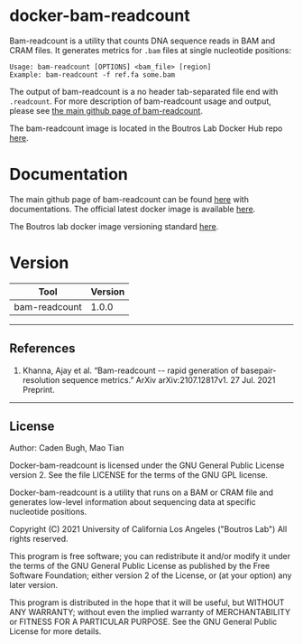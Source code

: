 # docker-bam-readcount
Bam-readcount is a utility that counts DNA sequence reads in BAM and CRAM files. It generates metrics for `.bam` files at single nucleotide positions:
```
Usage: bam-readcount [OPTIONS] <bam_file> [region]
Example: bam-readcount -f ref.fa some.bam
```
The output of bam-readcount is a no header tab-separated file end with `.readcount`. For more description of bam-readcount usage and output, please see [the main github page of bam-readcount](https://github.com/genome/bam-readcount).

The bam-readcount image is located in the Boutros Lab Docker Hub repo [here](https://hub.docker.com/repository/docker/blcdsdockerregistry/bam-readcount).

# Documentation
The main github page of bam-readcount can be found [here](https://github.com/genome/bam-readcount) with documentations. The official latest docker image is available [here](https://hub.docker.com/r/mgibio/bam-readcount).

The Boutros lab docker image versioning standard [here](https://confluence.mednet.ucla.edu/display/BOUTROSLAB/Docker+image+versioning+standardization).


# Version
| Tool | Version |
|------|---------|
|bam-readcount| 1.0.0|

---

## References

1. Khanna, Ajay et al. “Bam-readcount -- rapid generation of basepair-resolution sequence metrics.” ArXiv arXiv:2107.12817v1. 27 Jul. 2021 Preprint. 

---

## License

Author: Caden Bugh, Mao Tian

Docker-bam-readcount is licensed under the GNU General Public License version 2. See the file LICENSE for the terms of the GNU GPL license.

Docker-bam-readcount is a utility that runs on a BAM or CRAM file and generates low-level information about sequencing data at specific nucleotide positions.

Copyright (C) 2021 University of California Los Angeles ("Boutros Lab") All rights reserved.

This program is free software; you can redistribute it and/or modify it under the terms of the GNU General Public License as published by the Free Software Foundation; either version 2 of the License, or (at your option) any later version.

This program is distributed in the hope that it will be useful, but WITHOUT ANY WARRANTY; without even the implied warranty of MERCHANTABILITY or FITNESS FOR A PARTICULAR PURPOSE. See the GNU General Public License for more details.

